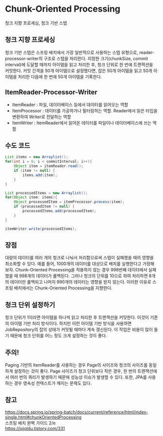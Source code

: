 # Chunk-Oriented Processing
청크 지향 프로세싱, 청크 기반 스텝

## 청크 지향 프로세싱
청크 기반 스텝은 스프링 배치에서 가장 일반적으로 사용하는 스텝 유형으로, reader-processor-writer의 구조로 스텝을 처리한다. 지정한 크기(chunkSize, commit interval)에 도달할 때까지 아이템을 읽고 처리한 후, 청크 단위로 한 번에 트랜잭션을 커밋한다. 커밋 간격을 50개 아이템으로 설정했다면, 잡은 50개 아이템을 읽고 50개 아이템을 처리한 다음에 한 번에 50개 아이템을 기록한다.

## ItemReader-Processor-Writer
- ItemReader : 파일, 데이터베이스 등에서 데이터를 읽어오는 역할
- ItemProcessor : 데이터를 가공하거나 필터링하는 역할. Reader에서 읽은 타입을 변환하여 Writer로 전달하는 역할
- ItemWriter : ItemReader에서 읽어온 데이터를 파일이나 데이터베이스에 쓰는 역할

## 수도 코드
```java
List items = new Arraylist();
for(int i = 0; i < commitInterval; i++){
    Object item = itemReader.read();
    if (item != null) {
        items.add(item);
    }
}

List processedItems = new Arraylist();
for(Object item: items){
    Object processedItem = itemProcessor.process(item);
    if (processedItem != null) {
        processedItems.add(processedItem);
    }
}

itemWriter.write(processedItems);
```

## 장점
대량의 데이터를 여러 개의 청크로 나눠서 처리함으로써 스텝이 실패했을 때의 영향을 최소화할 수 있다. 예를 들어, 1000개의 데이터를 대상으로 배치를 실행한다고 가정해보자. Chunk-Oriented Processing을 적용하지 않는 경우 998번째 데이터에서 실패했을 때 998개의 데이터가 롤백된다. 그러나 청크의 단위를 10으로 하여 처리하면 8개의 데이터만 롤백되고 나머지 990개의 데이터는 영향을 받지 않는다. 이러한 이유로 스프링 배치에서는 Chunk-Oriented Processing을 지향한다.

## 청크 단위 설정하기
청크 단위가 1이라면 아이템을 하나씩 읽고 처리한 후 트랜잭션을 커밋한다. 이것이 기존의 아이템 기반 처리 방식이다. 하지만 이런 아이템 기반 방식을 사용하면 JobRepository의 잡의 상태가 커밋될 때마다 계속 갱신된다. 이 작업은 비용이 많이 들기 때문에 청크 단위를 어느 정도 크게 설정하는 것이 좋다.

## 주의!
Paging 기반의 ItemReader를 사용하는 경우 Page의 사이즈와 청크의 사이즈를 동일하게 설정하는 것이 좋다. Page 사이즈가 청크 단위보다 작은 경우, 한 번의 트랜잭션에서 여러 번의 쿼리가 발생하기 때문에 성능상 이슈가 발생할 수 있다. 또한, JPA를 사용하는 경우 영속성 컨텍스트가 깨지는 문제도 있다.  

## 참고
https://docs.spring.io/spring-batch/docs/current/reference/html/index-single.html#chunkOrientedProcessing  
스프링 배치 완벽 가이드 2/e  
https://jojoldu.tistory.com/331  